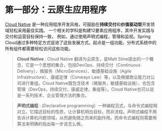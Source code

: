 # 第一部分：云原生应用程序

[Cloud Native][cn] 是一种应用程序开发风格，可鼓励在**持续交付**和**价值驱动型**开发领域轻松采用最佳实践。
一个相关的学科是构建12要素应用程序，其中开发实践与交付和运营目标保持一致，
例如，通过使用声明式编程，管理和监视。Spring Cloud通过多种特定方式促进了这些发展方式。起点是一组功能，分布式系统中的所有组件都需要轻松访问这些功能。

> **Cloud Native** : Cloud Native 翻译为云原生，是Matt Stine提出的一个概念，它是一个思想的集合，包括DevOps、持续交付（Continuous Delivery）、微服务（MicroServices）、敏捷基础设施（Agile Infrastructure）、康威定律（Conways Law）等，以及根据商业能力对公司进行重组。Cloud Native既包含技术（微服务，敏捷基础设施），也包含管理（DevOps，持续交付，康威定律，重组等）。Cloud Native也可以说是一系列技术、企业管理方法的集合。

> **声明式编程** : (Declarative programming）一种编程范式，与命令式编程相对立。它描述目标的性质，让计算机明白目标，而非流程。声明式编程不用告诉计算机问题领域，从而避免随之而来的副作用。而命令式编程则需要用算法来明确的指出每一步该怎么做。


[cn]: https://tanzu.vmware.com/content/ebooks/migrating-to-cloud-native-application-architectures
